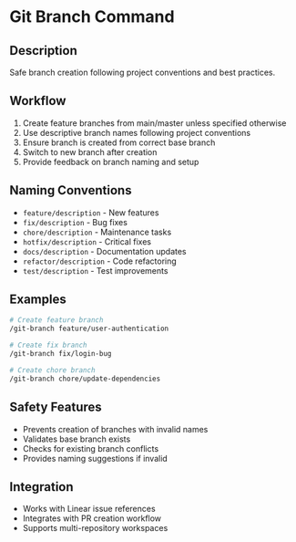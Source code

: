 # Git Branch Command

## Description

Safe branch creation following project conventions and best practices.

## Workflow

1. Create feature branches from main/master unless specified otherwise
2. Use descriptive branch names following project conventions
3. Ensure branch is created from correct base branch
4. Switch to new branch after creation
5. Provide feedback on branch naming and setup

## Naming Conventions

- `feature/description` - New features
- `fix/description` - Bug fixes
- `chore/description` - Maintenance tasks
- `hotfix/description` - Critical fixes
- `docs/description` - Documentation updates
- `refactor/description` - Code refactoring
- `test/description` - Test improvements

## Examples

```bash
# Create feature branch
/git-branch feature/user-authentication

# Create fix branch
/git-branch fix/login-bug

# Create chore branch
/git-branch chore/update-dependencies
```

## Safety Features

- Prevents creation of branches with invalid names
- Validates base branch exists
- Checks for existing branch conflicts
- Provides naming suggestions if invalid

## Integration

- Works with Linear issue references
- Integrates with PR creation workflow
- Supports multi-repository workspaces
